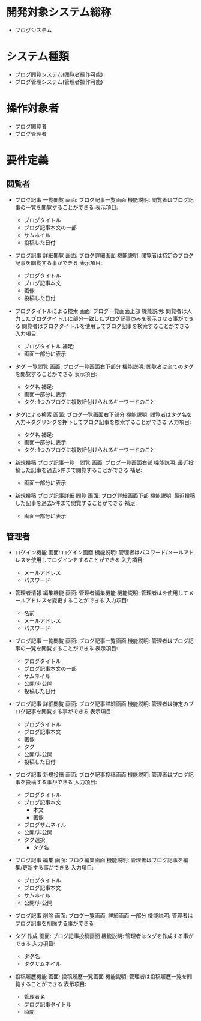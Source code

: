# 開発対象システム総称
- ブログシステム

# システム種類
- ブログ閲覧システム(閲覧者操作可能)
- ブログ管理システム(管理者操作可能)

# 操作対象者
- ブログ閲覧者
- ブログ管理者

# 要件定義
## 閲覧者
- ブログ記事 一覧閲覧
  画面: ブログ記事一覧画面
  機能説明: 閲覧者はブログ記事の一覧を閲覧することができる
  表示項目:
    - ブログタイトル
    - ブログ記事本文の一部
    - サムネイル
    - 投稿した日付

- ブログ記事 詳細閲覧
  画面: ブログ詳細画面
  機能説明: 閲覧者は特定のブログ記事を閲覧する事ができる
  表示項目: 
    - ブログタイトル
    - ブログ記事本文
    - 画像
    - 投稿した日付

- ブログタイトルによる検索
  画面: ブログ一覧画面上部
  機能説明: 閲覧者は入力したブログタイトルに部分一致したブログ記事のみを表示させる事ができる
           閲覧者はブログタイトルを使用してブログ記事を検索することができる
  入力項目:
    - ブログタイトル
  補足:
    - 画面一部分に表示

- タグ 一覧閲覧
  画面: ブログ一覧画面右下部分
  機能説明: 閲覧者は全てのタグを閲覧することができる
  表示項目:
    - タグ名
  補足:
    - 画面一部分に表示
    - タグ: 1つのブログに複数紐付けられるキーワードのこと

- タグによる検索
  画面: ブログ一覧画面右下部分
  機能説明: 閲覧者はタグ名を入力→タグリンクを押下してブログ記事を検索することができる
  入力項目: 
    - タグ名
  補足:
    - 画面一部分に表示 
    - タグ: 1つのブログに複数紐付けられるキーワードのこと

- 新規投稿 ブログ記事一覧　閲覧
  画面: ブログ一覧画面右部
  機能説明: 最近投稿した記事を過去5件まで閲覧することができる
  補足:
    - 画面一部分に表示

- 新規投稿 ブログ記事詳細 閲覧
  画面: ブログ詳細画面下部
  機能説明: 最近投稿した記事を過去5件まで閲覧することができる
  補足:
    - 画面一部分に表示

## 管理者
- ログイン機能
  画面: ログイン画面
  機能説明: 管理者はパスワード/メールアドレスを使用してログインをすることができる
  入力項目:
    - メールアドレス
    - パスワード

- 管理者情報 編集機能
  画面: 管理者編集機能
  機能説明: 管理者はを使用してメールアドレスを変更することができる
  入力項目:
    - 名前
    - メールアドレス
    - パスワード

- ブログ記事 一覧閲覧
  画面: ブログ記事一覧画面
  機能説明: 管理者はブログ記事の一覧を閲覧することができる
  表示項目:
    - ブログタイトル
    - ブログ記事本文の一部
    - サムネイル
    - 公開/非公開
    - 投稿した日付

- ブログ記事 詳細閲覧
  画面: ブログ記事詳細画面
  機能説明: 管理者は特定のブログ記事を閲覧する事ができる
  表示項目: 
    - ブログタイトル
    - ブログ記事本文
    - 画像
    - タグ
    - 公開/非公開
    - 投稿した日付

- ブログ記事 新規投稿
  画面: ブログ記事投稿画面
  機能説明: 管理者はブログ記事を投稿する事ができる
  入力項目: 
    - ブログタイトル
    - ブログ記事本文
      - 本文
      - 画像
    - ブログサムネイル
    - 公開/非公開
    - タグ選択
        - タグ名

- ブログ記事 編集
  画面: ブログ編集画面
  機能説明: 管理者はブログ記事を編集/更新する事ができる
  入力項目:
    - ブログタイトル
    - ブログ記事本文
    - サムネイル
    - 公開/非公開

- ブログ記事 削除
  画面: ブログ一覧画面, 詳細画面 一部分
  機能説明: 管理者はブログ記事を削除する事ができる

- タグ 作成
  画面: ブログ記事投稿画面
  機能説明: 管理者はタグを作成する事ができる
  入力項目:
    - タグ名
    - タグサムネイル

- 投稿履歴機能
  画面: 投稿履歴一覧画面
  機能説明: 管理者は投稿履歴一覧を閲覧することができる
  表示項目:
    - 管理者名
    - ブログ記事タイトル
    - 時間
